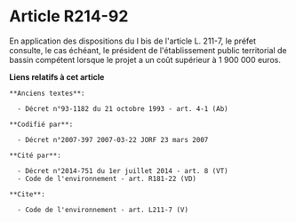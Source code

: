 # Article R214-92

En application des dispositions du I bis de l'article L. 211-7, le préfet consulte, le cas échéant, le président de
l'établissement public territorial de bassin compétent lorsque le projet a un coût supérieur à 1 900 000 euros.

**Liens relatifs à cet article**

	**Anciens textes**:

	  - Décret n°93-1182 du 21 octobre 1993 - art. 4-1 (Ab)

	**Codifié par**:

	  - Décret n°2007-397 2007-03-22 JORF 23 mars 2007

	**Cité par**:

	  - Décret n°2014-751 du 1er juillet 2014 - art. 8 (VT)
	  - Code de l'environnement - art. R181-22 (VD)

	**Cite**:

	  - Code de l'environnement - art. L211-7 (V)
